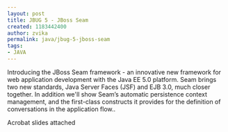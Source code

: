 ```yaml
---
layout: post
title: JBUG 5 - JBoss Seam
created: 1183442400
author: zvika
permalink: java/jbug-5-jboss-seam
tags:
- JAVA
---
```

<p>Introducing the JBoss Seam framework - an innovative new framework for web application development with the Java EE 5.0 platform. Seam brings two new standards, Java Server Faces (JSF) and EJB 3.0, much closer together. In addition we'll show Seam&rsquo;s automatic persistence context management, and the first-class constructs it provides for the definition of conversations in the application flow..</p>
<p>Acrobat slides attached</p>
